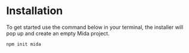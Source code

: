 # Installation
To get started use the command below in your terminal,
the installer will pop up and create an empty Mida project.

```console
npm init mida
```
